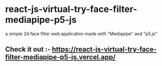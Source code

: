 # react-js-virtual-try-face-filter-mediapipe-p5-js
a simple 2d face filter web application made with "Mediapipe" and "p5.js"

## Check it out :- https://react-js-virtual-try-face-filter-mediapipe-p5-js.vercel.app/
